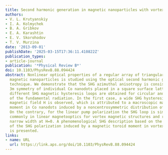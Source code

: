 ```yaml
---
title: Second harmonic generation in magnetic nanoparticles with vortex magnetic state
authors:
- V. L. Krutyanskiy
- I. A. Kolmychek
- B. A. Gribkov
- E. A. Karashtin
- E. V. Skorohodov
- T. V. Murzina
date: '2013-09-01'
publishDate: '2025-03-15T17:36:11.410822Z'
publication_types:
- article-journal
publication: '*Physical Review B*'
doi: 10.1103/PhysRevB.88.094424
abstract: Nonlinear optical properties of a regular array of triangular-shaped vortex
  magnetic nanoparticles is studied using the optical second harmonic generation (SHG)
  technique. We demonstrate that the SHG azimuthal anisotropy is consistent with the
  3m symmetry of individual Co nanodots placed in a square surface lattice. Qualitatively
  different SHG magnetic hysteresis loops are obtained for circular and linear polarizations
  of the fundamental radiation. In the first case, a wide SHG hysteresis at zero DC
  magnetic field H is observed, which is attributed to a macroscopic magnetic toroid
  moment in Co nanodots induced by a noncentrosymmetric distribution of the magnetization.
  On the contrary, for the linear pump polarization the SHG loop is similar to observed
  commonly in linear magnetooptics for vortex magnetic structures and reveals a rather
  narrow width at H=0. A phenomenological SHG description based on the introduction
  of the SHG polarization induced by a magnetic toroid moment in vortex magnetic nanostructures
  is presented.
links:
- name: URL
  url: https://link.aps.org/doi/10.1103/PhysRevB.88.094424
---
```

